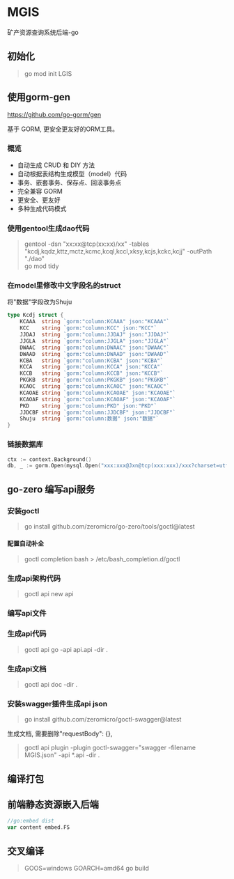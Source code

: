 # MGIS

矿产资源查询系统后端-go

## 初始化

> go mod init LGIS

## 使用gorm-gen

<https://github.com/go-gorm/gen>

基于 GORM, 更安全更友好的ORM工具。

### 概览

- 自动生成 CRUD 和 DIY 方法
- 自动根据表结构生成模型（model）代码
- 事务、嵌套事务、保存点、回滚事务点
- 完全兼容 GORM
- 更安全、更友好
- 多种生成代码模式

### 使用gentool生成dao代码

> gentool -dsn "xx:xx@tcp(xx:xx)/xx" -tables "kcdj,kqdz,kttz,mctz,kcmc,kcql,kccl,xksy,kcjs,kckc,kcjj" -outPath "./dao"  
> go mod tidy

### 在model里修改中文字段名的struct

将"数据"字段改为Shuju

```GO
type Kcdj struct {
	KCAAA  string `gorm:"column:KCAAA" json:"KCAAA"`
	KCC    string `gorm:"column:KCC" json:"KCC"`
	JJDAJ  string `gorm:"column:JJDAJ" json:"JJDAJ"`
	JJGLA  string `gorm:"column:JJGLA" json:"JJGLA"`
	DWAAC  string `gorm:"column:DWAAC" json:"DWAAC"`
	DWAAD  string `gorm:"column:DWAAD" json:"DWAAD"`
	KCBA   string `gorm:"column:KCBA" json:"KCBA"`
	KCCA   string `gorm:"column:KCCA" json:"KCCA"`
	KCCB   string `gorm:"column:KCCB" json:"KCCB"`
	PKGKB  string `gorm:"column:PKGKB" json:"PKGKB"`
	KCAOC  string `gorm:"column:KCAOC" json:"KCAOC"`
	KCAOAE string `gorm:"column:KCAOAE" json:"KCAOAE"`
	KCAOAF string `gorm:"column:KCAOAF" json:"KCAOAF"`
	PKD    string `gorm:"column:PKD" json:"PKD"`
	JJDCBF string `gorm:"column:JJDCBF" json:"JJDCBF"`
	Shuju  string `gorm:"column:数据" json:"数据"`
}
```

### 链接数据库

```go
ctx := context.Background()
db, _ := gorm.Open(mysql.Open("xxx:xxx@Jxn@tcp(xxx:xxx)/xxx?charset=utf8mb4&parseTime=True&loc=Local"))
```

## go-zero 编写api服务

### 安装goctl

>go install github.com/zeromicro/go-zero/tools/goctl@latest

#### 配置自动补全

> goctl completion bash > /etc/bash_completion.d/goctl

### 生成api架构代码

> goctl api new api

### 编写api文件

### 生成api代码

> goctl api go -api api.api -dir .

### 生成api文档

> goctl api doc -dir .

### 安装swagger插件生成api json

> go install github.com/zeromicro/goctl-swagger@latest

生成文档, 需要删除"requestBody": {},

> goctl api plugin -plugin goctl-swagger="swagger -filename MGIS.json" -api *.api -dir .

## 编译打包

## 前端静态资源嵌入后端

```go
//go:embed dist
var content embed.FS
```

## 交叉编译

>GOOS=windows  GOARCH=amd64  go  build
